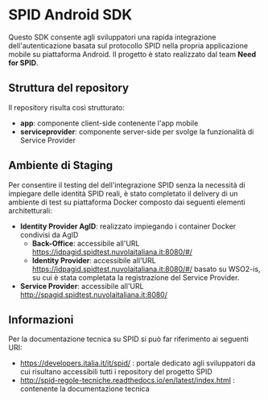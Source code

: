 # SPID Android SDK

Questo SDK consente agli sviluppatori una rapida integrazione dell'autenticazione basata sul protocollo SPID nella propria applicazione mobile su piattaforma Android.
Il progetto è stato realizzato dal team **Need for SPID**.

## Struttura del repository

Il repository risulta così strutturato:
* **app**: componente client-side contenente l'app mobile
* **serviceprovider**: componente server-side per svolge la funzionalità di Service Provider

## Ambiente di Staging

Per consentire il testing del dell'integrazione SPID senza la necessità di impiegare delle identità SPID reali, è stato completato il delivery di un ambiente di test su piattaforma Docker composto dai seguenti elementi architetturali:
* **Identity Provider AgID**: realizzato impiegando i container Docker condivisi da AgID
  * **Back-Office**: accessibile all'URL https://idpagid.spidtest.nuvolaitaliana.it:8080/#/
  * **Identity Provider**: accessibile all'URL https://idpagid.spidtest.nuvolaitaliana.it:8080/#/ basato su WSO2-is, su cui è stata completata la registrazione del Service Provider.
* **Service Provider**: accessibile all'URL http://spagid.spidtest.nuvolaitaliana.it:8080/

## Informazioni

Per la documentazione tecnica su SPID si può far riferimento ai seguenti URI:
* https://developers.italia.it/it/spid/ : portale dedicato agli sviluppatori da cui risultano accessibili tutti i repository del progetto SPID
* http://spid-regole-tecniche.readthedocs.io/en/latest/index.html : contenente la documentazione tecnica
 
